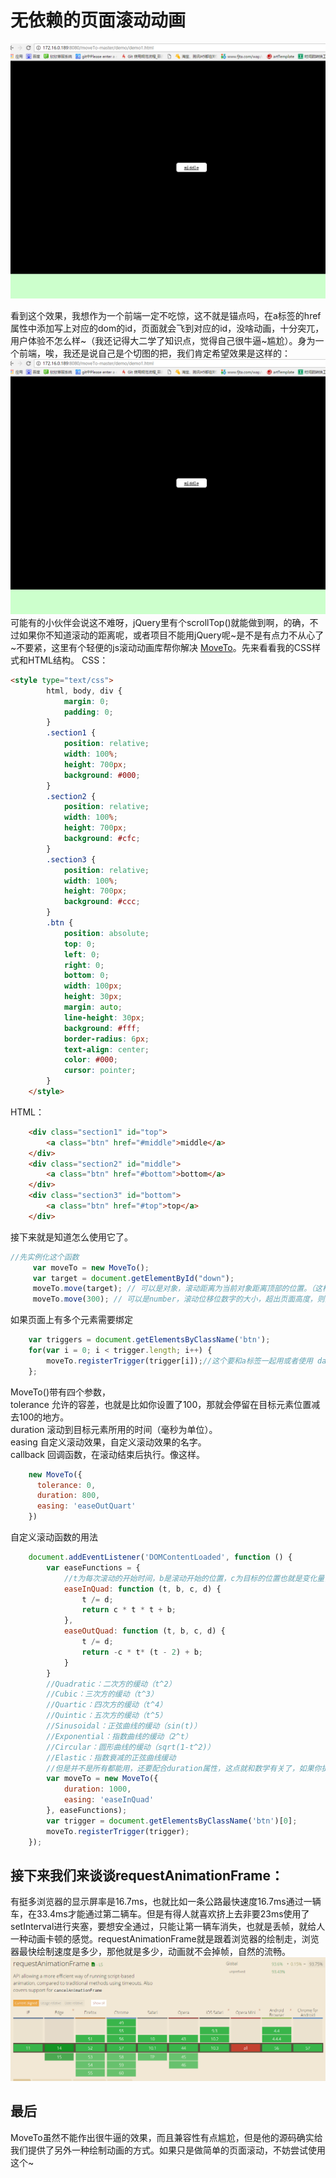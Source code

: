 # 无依赖的页面滚动动画
![Alt text](./img/demo1.gif)

看到这个效果，我想作为一个前端一定不吃惊，这不就是锚点吗，在a标签的href属性中添加写上对应的dom的id，页面就会飞到对应的id，没啥动画，十分突兀，用户体验不怎么样~（我还记得大二学了知识点，觉得自己很牛逼~尴尬）。身为一个前端，唉，我还是说自己是个切图的把，我们肯定希望效果是这样的：
![Alt text](./img/demo2.gif)
可能有的小伙伴会说这不难呀，jQuery里有个scrollTop()就能做到啊，的确，不过如果你不知道滚动的距离呢，或者项目不能用jQuery呢~是不是有点力不从心了~不要紧，这里有个轻便的js滚动动画库帮你解决 [MoveTo](https://github.com/hsnaydd/moveTo "MoveTo")。先来看看我的CSS样式和HTML结构。
CSS：
``` HTML
<style type="text/css">
        html, body, div {
            margin: 0;
            padding: 0;
        }
        .section1 {
            position: relative;
            width: 100%;
            height: 700px;
            background: #000;
        }
        .section2 {
            position: relative;
            width: 100%;
            height: 700px;
            background: #cfc;
        }
        .section3 {
            position: relative;
            width: 100%;
            height: 700px;
            background: #ccc;
        }
        .btn {
            position: absolute;
            top: 0;
            left: 0;
            right: 0;
            bottom: 0;
            width: 100px;
            height: 30px;
            margin: auto;
            line-height: 30px;
            background: #fff;
            border-radius: 6px;
            text-align: center;
            color: #000;
            cursor: pointer;
        }
    </style>
```
HTML：
``` html
    <div class="section1" id="top">
        <a class="btn" href="#middle">middle</a>   
    </div>
    <div class="section2" id="middle">
        <a class="btn" href="#bottom">bottom</a>
    </div>
    <div class="section3" id="bottom">
        <a class="btn" href="#top">top</a> 
    </div>
```
接下来就是知道怎么使用它了。
``` javascript
//先实例化这个函数
     var moveTo = new MoveTo();
     var target = document.getElementById("down");
     moveTo.move(target); // 可以是对象，滚动距离为当前对象距离顶部的位置。（这样直接滚动到id为down所在的位置）
     moveTo.move(300); // 可以是number，滚动位移位数字的大小，超出页面高度，则滚动到最底部。（这样页面滚动300px的距离）
```
如果页面上有多个元素需要绑定
``` javascript
    var triggers = document.getElementsByClassName('btn');
    for(var i = 0; i < trigger.length; i++) {
        moveTo.registerTrigger(trigger[i]);//这个要和a标签一起用或者使用 data-target="#target" 比较好，a标签中的href写id是一个锚点连接，点击的话他会直接到这个id所对应的盒模型，没有滚动的过渡效果，当然你也可以不在a标签href写值或者不给 data-target 赋值，那他就会滚动到第一个元素。
    };
```
MoveTo()带有四个参数，<br />tolerance 允许的容差，也就是比如你设置了100，那就会停留在目标元素位置减去100的地方。<br />duration 滚动到目标元素所用的时间（毫秒为单位）。<br />easing 自定义滚动效果，自定义滚动效果的名字。<br />callback 回调函数，在滚动结束后执行。像这样。
```javascript
    new MoveTo({
      tolerance: 0,
      duration: 800,
      easing: 'easeOutQuart'
    })
```
自定义滚动函数的用法
```javascript
    document.addEventListener('DOMContentLoaded', function () {
        var easeFunctions = {
            //t为每次滚动的开始时间，b是滚动开始的位置，c为目标的位置也就是变化量，d为滚动的时间，然后return出对应的距离，把距离给window.scroll(0,这个值)进行滚动，看到window对象，就以为着他的父元素只能是body了~（我原本想用他做一个横向移动的东西~），而且scroll(x,y)这个函数只能支持有滚动条状态下的移动（我原本想做一个点击横向滚动ppt类型的动画~又失败了），这里要特别说明的是他的滚动不是我们以往用的计时器加offset或者是CSS3 transition或animation，他使用了requestAnimationFrame()这个鲜有人问津的函数。稍后，我们简单的说下这个函数。
            easeInQuad: function (t, b, c, d) {
                t /= d;
                return c * t * t + b;
            },
            easeOutQuad: function (t, b, c, d) {
                t /= d;
                return -c * t* (t - 2) + b;
            }
        }   
        //Quadratic：二次方的缓动（t^2）
        //Cubic：三次方的缓动（t^3）
        //Quartic：四次方的缓动（t^4）
        //Quintic：五次方的缓动（t^5）
        //Sinusoidal：正弦曲线的缓动（sin(t)）
        //Exponential：指数曲线的缓动（2^t）
        //Circular：圆形曲线的缓动（sqrt(1-t^2)）
        //Elastic：指数衰减的正弦曲线缓动
        //但是并不是所有都能用，还要配合duration属性，这点就和数学有关了，如果你提供的缓动和duration计算出来会无限趋于1，那可能就会造成无法滚动~（这里我就把自己给坑了，想了一个晚上为啥我写的函数不能滚动。虽说当年我物理曾经拿过全市前200名，当然参加都是全市的高中顶尖学生，很惨的是总人数就200~尴尬）。
        var moveTo = new MoveTo({
            duration: 1000,
            easing: 'easeInQuad'
        }, easeFunctions);
        var trigger = document.getElementsByClassName('btn')[0];
        moveTo.registerTrigger(trigger);
    });
```
## 接下来我们来谈谈requestAnimationFrame：

有挺多浏览器的显示屏率是16.7ms，也就比如一条公路最快速度16.7ms通过一辆车，在33.4ms才能通过第二辆车。但是有得人就喜欢挤上去非要23ms使用了setInterval进行夹塞，要想安全通过，只能让第一辆车消失，也就是丢帧，就给人一种动画卡顿的感觉。requestAnimationFrame就是跟着浏览器的绘制走，浏览器最快绘制速度是多少，那他就是多少，动画就不会掉帧，自然的流畅。
![Alt text](./img/jianrong.png)
## 最后

MoveTo虽然不能作出很牛逼的效果，而且兼容性有点尴尬，但是他的源码确实给我们提供了另外一种绘制动画的方式。如果只是做简单的页面滚动，不妨尝试使用这个~
